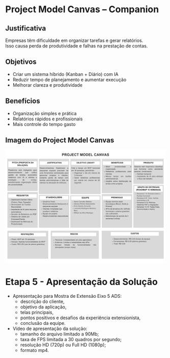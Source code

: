 # Project Model Canvas – Companion

## Justificativa
Empresas têm dificuldade em organizar tarefas e gerar relatórios.  
Isso causa perda de produtividade e falhas na prestação de contas.

## Objetivos
- Criar um sistema híbrido (Kanban + Diário) com IA  
- Reduzir tempo de planejamento e aumentar execução  
- Melhorar clareza e produtividade

## Benefícios
- Organização simples e prática  
- Relatórios rápidos e profissionais  
- Mais controle do tempo gasto

## Imagem do Project Model Canvas
![Project Model Canvas](Project-Model-Canvas.png)

# Etapa 5 - Apresentação da Solução

- Apresentação para Mostra de Extensão Eixo 5 ADS:
  - descrição do cliente,
  - objetivo da aplicação,
  - telas principais,
  - pontos positivos e desafios da experiência extensionista,
  - conclusão da equipe.
- Vídeo de apresentação da solução:
  - tamanho do arquivo limitado a 90Mb;
  - taxa de FPS limitada a 30 quadros por segundo;
  - resolução HD (720p) ou Full HD (1080p);
  - formato mp4.
